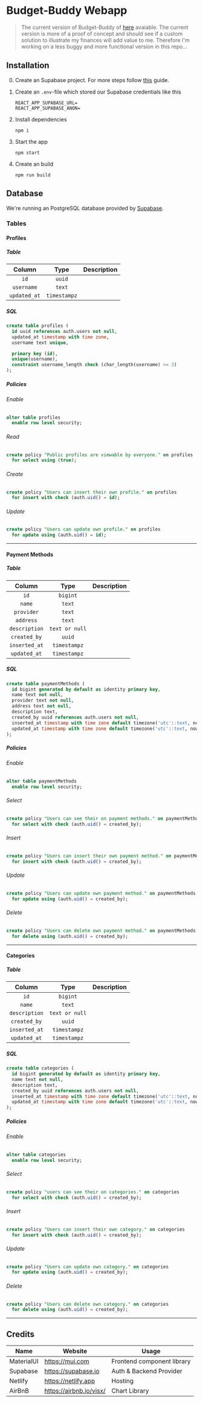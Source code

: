 # Budget-Buddy Webapp

> The current version of Budget-Buddy of [here](https://budget-buddy.de) avaiable.
> The current version is more of a proof of concept and should see if a custom solution to illustrate my finances will add value to me.
> Therefore I'm working on a less buggy and more functional version in this repo...

## Installation

0. Create an Supabase project. For more steps follow [this](https://supabase.com/docs/guides/examples) guide.

1. Create an `.env`-file which stored our Supabase credentials like this
   ```
   REACT_APP_SUPABASE_URL=
   REACT_APP_SUPABASE_ANON=
   ```
2. Install dependencies

   ```shell
   npm i
   ```

3. Start the app

   ```shell
   npm start
   ```

4. Create an build

   ```shell
   npm run build
   ```

## Database

We're running an PostgreSQL database provided by [Supabase](https://supabase.io).

### Tables

#### Profiles

##### Table

|    Column    |     Type     | Description |
| :----------: | :----------: | ----------- |
|     `id`     |    `uuid`    |             |
|  `username`  |    `text`    |             |
| `updated_at` | `timestampz` |             |

##### SQL

```sql
create table profiles (
  id uuid references auth.users not null,
  updated_at timestamp with time zone,
  username text unique,

  primary key (id),
  unique(username),
  constraint username_length check (char_length(username) >= 3)
);
```

##### Policies

###### Enable

```sql
alter table profiles
  enable row level security;
```

###### Read

```sql
create policy "Public profiles are viewable by everyone." on profiles
  for select using (true);
```

###### Create

```sql
create policy "Users can insert their own profile." on profiles
  for insert with check (auth.uid() = id);
```

###### Update

```sql
create policy "Users can update own profile." on profiles
  for update using (auth.uid() = id);
```

---

#### Payment Methods

##### Table

|    Column     |      Type      | Description |
| :-----------: | :------------: | ----------- |
|     `id`      |    `bigint`    |             |
|    `name`     |     `text`     |             |
|  `provider`   |     `text`     |             |
|   `address`   |     `text`     |             |
| `description` | `text or null` |             |
| `created_by`  |     `uuid`     |             |
| `inserted_at` |  `timestampz`  |             |
| `updated_at`  |  `timestampz`  |             |

##### SQL

```sql
create table paymentMethods (
  id bigint generated by default as identity primary key,
  name text not null,
  provider text not null,
  address text not null,
  description text,
  created_by uuid references auth.users not null,
  inserted_at timestamp with time zone default timezone('utc'::text, now()) not null,
  updated_at timestamp with time zone default timezone('utc'::text, now()) not null
);
```

##### Policies

###### Enable

```sql
alter table paymentMethods
  enable row level security;
```

###### Select

```sql
create policy "Users can see their on payment methods." on paymentMethods
  for select with check (auth.uid() = created_by);
```

###### Insert

```sql
create policy "Users can insert their own payment method." on paymentMethods
  for insert with check (auth.uid() = created_by);
```

###### Update

```sql
create policy "Users can update own payment method." on paymentMethods
  for update using (auth.uid() = created_by);
```

###### Delete

```sql
create policy "Users can delete own payment method." on paymentMethods
  for delete using (auth.uid() = created_by);
```

---

#### Categories

##### Table

|    Column     |      Type      | Description |
| :-----------: | :------------: | ----------- |
|     `id`      |    `bigint`    |             |
|    `name`     |     `text`     |             |
| `description` | `text or null` |             |
| `created_by`  |     `uuid`     |             |
| `inserted_at` |  `timestampz`  |             |
| `updated_at`  |  `timestampz`  |             |

##### SQL

```sql
create table categories (
  id bigint generated by default as identity primary key,
  name text not null,
  description text,
  created_by uuid references auth.users not null,
  inserted_at timestamp with time zone default timezone('utc'::text, now()) not null,
  updated_at timestamp with time zone default timezone('utc'::text, now()) not null
);
```

##### Policies

###### Enable

```sql
alter table categories
  enable row level security;
```

###### Select

```sql
create policy "users can see their on categories." on categories
  for select with check (auth.uid() = created_by);
```

###### Insert

```sql
create policy "Users can insert their own category." on categories
  for insert with check (auth.uid() = created_by);
```

###### Update

```sql
create policy "Users can update own category." on categories
  for update using (auth.uid() = created_by);
```

###### Delete

```sql
create policy "Users can delete own category." on categories
  for delete using (auth.uid() = created_by);
```

---

## Credits

| Name       | Website                 | Usage                      |
| ---------- | ----------------------- | -------------------------- |
| MaterialUI | https://mui.com         | Frontend component library |
| Supabase   | https://supabase.io     | Auth & Backend Provider    |
| Netlify    | https://netlify.app     | Hosting                    |
| AirBnB     | https://airbnb.io/visx/ | Chart Library              |
